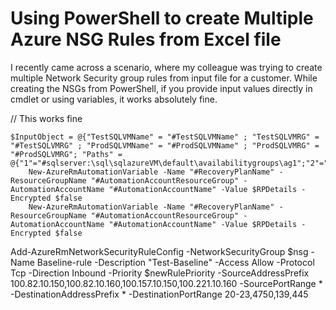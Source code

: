 # Using PowerShell to create Multiple Azure NSG Rules from Excel file 


I recently came across a scenario, where my colleague was trying to create multiple Network Security group rules from input file for a customer.  While creating the NSGs from PowerShell, if you provide input values directly in cmdlet or using variables, it works absolutely fine. 


// This works fine

    $InputObject = @{"TestSQLVMName" = "#TestSQLVMName" ; "TestSQLVMRG" = "#TestSQLVMRG" ; "ProdSQLVMName" = "#ProdSQLVMName" ; "ProdSQLVMRG" = "#ProdSQLVMRG"; "Paths" = @{"1"="#sqlserver:\sql\sqlazureVM\default\availabilitygroups\ag1";"2"="#sqlserver:\sql\sqlazureVM\default\availabilitygroups\ag2"}}
        New-AzureRmAutomationVariable -Name "#RecoveryPlanName" -ResourceGroupName "#AutomationAccountResourceGroup" -AutomationAccountName "#AutomationAccountName" -Value $RPDetails -Encrypted $false 
        New-AzureRmAutomationVariable -Name "#RecoveryPlanName" -ResourceGroupName "#AutomationAccountResourceGroup" -AutomationAccountName "#AutomationAccountName" -Value $RPDetails -Encrypted $false 

 
  
  Add-AzureRmNetworkSecurityRuleConfig
  -NetworkSecurityGroup $nsg -Name Baseline-rule -Description "Test-Baseline"
  -Access Allow -Protocol Tcp -Direction Inbound -Priority $newRulePriority
  -SourceAddressPrefix
  100.82.10.150,100.82.10.160,100.157.10.150,100.221.10.160 -SourcePortRange *
  -DestinationAddressPrefix * -DestinationPortRange 20-23,4750,139,445 


  
 






  
 





